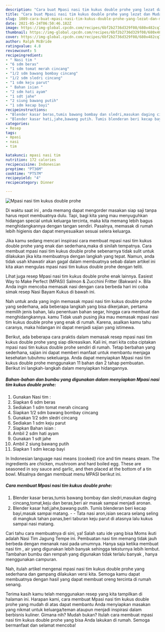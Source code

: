 ```yaml
---
description: "Cara buat Mpasi nasi tim kukus double prohe yang lezat dan Mudah Dibuat"
title: "Cara buat Mpasi nasi tim kukus double prohe yang lezat dan Mudah Dibuat"
slug: 1089-cara-buat-mpasi-nasi-tim-kukus-double-prohe-yang-lezat-dan-mudah-dibuat
date: 2021-05-24T06:50:46.182Z
image: https://img-global.cpcdn.com/recipes/6bf2b2736d329f08/680x482cq70/mpasi-nasi-tim-kukus-double-prohe-foto-resep-utama.jpg
thumbnail: https://img-global.cpcdn.com/recipes/6bf2b2736d329f08/680x482cq70/mpasi-nasi-tim-kukus-double-prohe-foto-resep-utama.jpg
cover: https://img-global.cpcdn.com/recipes/6bf2b2736d329f08/680x482cq70/mpasi-nasi-tim-kukus-double-prohe-foto-resep-utama.jpg
author: Ralph McBride
ratingvalue: 4.8
reviewcount: 5
recipeingredient:
- " Nasi tim "
- "6 sdm beras"
- "1 sdm tomat merah cincang"
- "1/2 sdm bawang bombay cincang"
- "1/2 sdm sledri cincang"
- "1 sdm keju parut"
- " Bahan isian "
- "2 sdm hati ayam"
- "1 sdt jahe"
- "2 siung bawang putih"
- "1 sdm kecap bayi"
recipeinstructions:
- "Blender kasar beras,tumis bawang bombay dan sledri,masukan daging cincang,tomat,keju dan beras,beri air masak sampai menjadi aronan."
- "Blender kasar hati,jahe,bawang putih. Tumis blenderan beri kecap bayi,masak sampai matang.  Tata nasi aron,isian secara selang seling di mangkuk tahan panas,beri taburan keju parut di atasnya lalu kukus sampai nasi matang."
categories:
- Resep
tags:
- mpasi
- nasi
- tim

katakunci: mpasi nasi tim 
nutrition: 172 calories
recipecuisine: Indonesian
preptime: "PT36M"
cooktime: "PT57M"
recipeyield: "4"
recipecategory: Dinner

---
```



![Mpasi nasi tim kukus double prohe](https://img-global.cpcdn.com/recipes/6bf2b2736d329f08/680x482cq70/mpasi-nasi-tim-kukus-double-prohe-foto-resep-utama.jpg)

Di waktu  saat ini , anda memang dapat mengorder masakan siap saji tanpa harus repot membuatnya dulu. Tapi, bagi kita yang mau menyuguhkan hidangan special untuk keluarga tercinta, maka kita memang lebih bagus menghidangkannya dengan tangan sendiri. Pasalnya, memasak di rumah lebih higienis dan dapat menyesuaikan sesuai selera keluarga.

Jika kamu sedang mencari inspirasi cara membuat mpasi nasi tim kukus double prohe yang enak dan sederhana,maka di sinilah tempatnya. Cara membuat mpasi nasi tim kukus double prohe  sebenarnya tidak sulit untuk dilakukan jika kita membuatnya dengan langkah yang tepat. Namun, anda tidak usah khawatir akan gagal dalam membuatnya 
sebab dalam artikel ini kita akan mengulas mpasi nasi tim kukus double prohe dengan teliti.  

Lihat juga resep Mpasi nasi tim kukus double prohe enak lainnya. Easiest Way to Make Perfect (MPASI) Salmon &amp; Zucchini Fritter (Bakwan) ». Bila Anda ingin mencoba memasak nasi dengan cara berbeda hari ini coba simak resep Nasi Bayam Kukus di bawah ini.

Nah untuk anda yang ingin memasak mpasi nasi tim kukus double prohe yang sederhana, ada beberapa langkah yang bisa dikerjakan, pertama memilih jenis bahan, lalu penentuan bahan segar, hingga cara membuat dan menghidangkannya. kamu Tidak usah pusing jika mau memasak mpasi nasi tim kukus double prohe yang enak di rumah. Karena, asalkan kamu  tahu caranya, maka hidangan ini dapat menjadi sajian yang istimewa.

Berikut, ada beberapa cara praktis  dalam memasak resep mpasi nasi tim kukus double prohe yang siap dikreasikan. Kali ini, mari kita coba ciptakan mpasi nasi tim kukus double prohe sendiri di rumah. Tetap berbahan yang sederhana, sajian ini dapat memberi manfaat untuk membantu menjaga kesehatan tubuhmu sekeluarga. Anda dapat menyiapkan Mpasi nasi tim kukus double prohe menggunakan 11 bahan dan 2 tahap pembuatan. Berikut ini langkah-langkah dalam menyiapkan hidangannya.

<!--inarticleads1-->

##### Bahan-bahan dan bumbu yang digunakan dalam menyiapkan Mpasi nasi tim kukus double prohe:

1. Gunakan  Nasi tim :
1. Siapkan 6 sdm beras
1. Sediakan 1 sdm tomat merah cincang
1. Siapkan 1/2 sdm bawang bombay cincang
1. Gunakan 1/2 sdm sledri cincang
1. Sediakan 1 sdm keju parut
1. Siapkan  Bahan isian :
1. Ambil 2 sdm hati ayam
1. Gunakan 1 sdt jahe
1. Ambil 2 siung bawang putih
1. Siapkan 1 sdm kecap bayi


In Indonesian language nasi means (cooked) rice and tim means steam. The ingredients are chicken, mushroom and hard boiled egg. These are seasoned in soy sauce and garlic, and then placed at the bottom of a tin bowl. Misalnya dengan membuat menu MPASI berikut ini. 

<!--inarticleads2-->

##### Cara membuat Mpasi nasi tim kukus double prohe:

1. Blender kasar beras,tumis bawang bombay dan sledri,masukan daging cincang,tomat,keju dan beras,beri air masak sampai menjadi aronan.
1. Blender kasar hati,jahe,bawang putih. Tumis blenderan beri kecap bayi,masak sampai matang. -  - Tata nasi aron,isian secara selang seling di mangkuk tahan panas,beri taburan keju parut di atasnya lalu kukus sampai nasi matang.


Cari tahu cara membuatnya di sini, ya! Salah satu ide yang bisa Moms ikuti adalah Nasi Tim Jagung Tempe ini. Pembuatan nasi tim memang tidak jauh berbeda dengan menanak nasi pada umumnya. Hanya saja ketika membuat nasi tim , air yang digunakan lebih banyak sehingga teksturnya lebih lembut. Tambahan bumbu dan rempah yang digunakan tidak terlalu banyak , hanya menggunakan campuran. 

Nah, itulah artikel mengenai  mpasi nasi tim kukus double prohe  yang sederhana dan gampang dilakukan versi kita. Semoga kamu dapat membuatnya dengan hasil yang dapat membuat oreng tercinta di rumah senang. 

Terima kasih kamu telah menggunakan resep yang kita tampilkan di halaman ini. Harapan kami, cara membuat  Mpasi nasi tim kukus double prohe yang mudah di atas dapat membantu Anda menyiapkan masakan yang nikmat untuk keluarga/teman ataupun menjadi inspirasi dalam berbisnis kuliner. Gimana nih? Mudah bukan? Itulah cara membuat mpasi nasi tim kukus double prohe yang bisa Anda lakukan di rumah. Semoga bermanfaat dan selamat mencoba!

